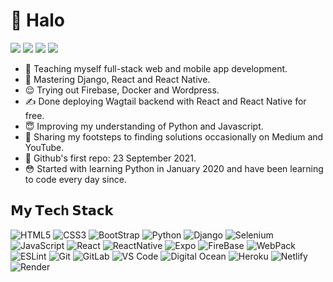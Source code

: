 # 👋 Halo
[![](https://img.shields.io/badge/-@prolenodev-%23181717?style=flat-square&logo=github)](https://github.com/prolenodev)
[![](https://img.shields.io/badge/-@prolenodev-%23000000?style=flat-square&logo=codesandbox)](https://codesandbox.io/u/prolenodev)
[![](https://img.shields.io/badge/-@stackingtabs-%23000000?style=flat-square&logo=youtube)](https://www.youtube.com/channel/UCFrSjVsrGOjFyDGv4yC9Jcw)
[![](https://img.shields.io/website?color=0ab9e6&style=flat-square&up_message=stackingtabs&url=https%3A%2F%2Fstackingtabs.com)](https://stackingtabs.com)

- 🌱 Teaching myself full-stack web and mobile app development.
- 📌 Mastering Django, React and React Native.
- 😌 Trying out Firebase, Docker and Wordpress.
- ✍️ Done deploying Wagtail backend with React and React Native for free.
- 😇 Improving my understanding of Python and Javascript.
- 🐾 Sharing my footsteps to finding solutions occasionally on Medium and YouTube.
- 📆 Github's first repo: 23 September 2021.
- 😳 Started with learning Python in January 2020 and have been learning to code every day since.

## 𝗠𝘆 𝗧𝗲𝗰h 𝗦𝘁𝗮𝗰𝗸

![HTML5](https://img.shields.io/badge/HTML5-E34F26?style=for-the-badge&logo=html5&logoColor=white)
![CSS3](https://img.shields.io/badge/CSS3-1572B6?style=for-the-badge&logo=css3&logoColor=white)
![BootStrap](https://img.shields.io/badge/Bootstrap-563D7C?style=for-the-badge&logo=bootstrap&logoColor=white)
![Python](https://img.shields.io/badge/Python-3776AB?style=for-the-badge&logo=python&logoColor=white)
![Django](https://img.shields.io/badge/Django-092E20?style=for-the-badge&logo=django&logoColor=white)
![Selenium](https://img.shields.io/badge/Selenium-43B02A?style=for-the-badge&logo=Selenium&logoColor=white)
![JavaScript](https://img.shields.io/badge/JavaScript-F7DF1E?style=for-the-badge&logo=javascript&logoColor=black)
![React](https://img.shields.io/badge/React-20232A?style=for-the-badge&logo=react&logoColor=61DAFB)
![ReactNative](https://img.shields.io/badge/React_Native-20232A?style=for-the-badge&logo=react&logoColor=61DAFB)
![Expo](https://img.shields.io/badge/Expo-1B1F23?style=for-the-badge&logo=expo&logoColor=white)
![FireBase](https://img.shields.io/badge/firebase-ffca28?style=for-the-badge&logo=firebase&logoColor=black)
![WebPack](https://img.shields.io/badge/-Webpack-%232C3A42?style=for-the-badge&logo=webpack)
![ESLint](https://img.shields.io/badge/-ESLint-%234B32C3?style=for-the-badge&logo=eslint)
![Git](https://img.shields.io/badge/-Git-%23F05032?style=for-the-badge&logo=git&logoColor=%23ffffff)
![GitLab](https://img.shields.io/badge/GitLab-330F63?style=for-the-badge&logo=gitlab&logoColor=white)
![VS Code](https://img.shields.io/badge/-VSCode-%23007ACC?style=for-the-badge&logo=visual-studio-code)
![Digital Ocean](https://img.shields.io/badge/Digital_Ocean-0080FF?style=for-the-badge&logo=DigitalOcean&logoColor=white)
![Heroku](https://img.shields.io/badge/-Heroku-430098?style=for-the-badge&logo=heroku&logoColor=white)
![Netlify](https://img.shields.io/badge/Netlify-00C7B7?style=for-the-badge&logo=netlify&logoColor=white)
![Render](https://img.shields.io/badge/Render-46E3B7?style=for-the-badge&logo=render&logoColor=white)
